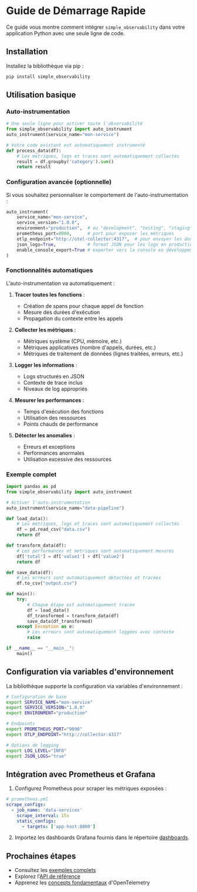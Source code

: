 # Guide de Démarrage Rapide

Ce guide vous montre comment intégrer `simple_observability` dans votre application Python avec une seule ligne de code.

## Installation

Installez la bibliothèque via pip :

```bash
pip install simple_observability
```

## Utilisation basique

### Auto-instrumentation

```python
# Une seule ligne pour activer toute l'observabilité
from simple_observability import auto_instrument
auto_instrument(service_name="mon-service")

# Votre code existant est automatiquement instrumenté
def process_data(df):
    # Les métriques, logs et traces sont automatiquement collectés
    result = df.groupby('category').sum()
    return result
```

### Configuration avancée (optionnelle)

Si vous souhaitez personnaliser le comportement de l'auto-instrumentation :

```python
auto_instrument(
    service_name="mon-service",
    service_version="1.0.0",
    environment="production",  # ou "development", "testing", "staging"
    prometheus_port=8000,      # port pour exposer les métriques
    otlp_endpoint="http://otel-collector:4317",  # pour envoyer les données à un collecteur
    json_logs=True,            # format JSON pour les logs en production
    enable_console_export=True # exporter vers la console en développement
)
```

### Fonctionnalités automatiques

L'auto-instrumentation va automatiquement :

1. **Tracer toutes les fonctions** :
   - Création de spans pour chaque appel de fonction
   - Mesure des durées d'exécution
   - Propagation du contexte entre les appels

2. **Collecter les métriques** :
   - Métriques système (CPU, mémoire, etc.)
   - Métriques applicatives (nombre d'appels, durées, etc.)
   - Métriques de traitement de données (lignes traitées, erreurs, etc.)

3. **Logger les informations** :
   - Logs structurés en JSON
   - Contexte de trace inclus
   - Niveaux de log appropriés

4. **Mesurer les performances** :
   - Temps d'exécution des fonctions
   - Utilisation des ressources
   - Points chauds de performance

5. **Détecter les anomalies** :
   - Erreurs et exceptions
   - Performances anormales
   - Utilisation excessive des ressources

### Exemple complet

```python
import pandas as pd
from simple_observability import auto_instrument

# Activer l'auto-instrumentation
auto_instrument(service_name="data-pipeline")

def load_data():
    # Les métriques, logs et traces sont automatiquement collectés
    df = pd.read_csv("data.csv")
    return df

def transform_data(df):
    # Les performances et métriques sont automatiquement mesurés
    df['total'] = df['value1'] + df['value2']
    return df

def save_data(df):
    # Les erreurs sont automatiquement détectées et tracées
    df.to_csv("output.csv")

def main():
    try:
        # Chaque étape est automatiquement tracée
        df = load_data()
        df_transformed = transform_data(df)
        save_data(df_transformed)
    except Exception as e:
        # Les erreurs sont automatiquement loggées avec contexte
        raise

if __name__ == "__main__":
    main()
```

## Configuration via variables d'environnement

La bibliothèque supporte la configuration via variables d'environnement :

```bash
# Configuration de base
export SERVICE_NAME="mon-service"
export SERVICE_VERSION="1.0.0"
export ENVIRONMENT="production"

# Endpoints
export PROMETHEUS_PORT="9090"
export OTLP_ENDPOINT="http://collector:4317"

# Options de logging
export LOG_LEVEL="INFO"
export JSON_LOGS="true"
```

## Intégration avec Prometheus et Grafana

1. Configurez Prometheus pour scraper les métriques exposées :

```yaml
# prometheus.yml
scrape_configs:
  - job_name: 'data-services'
    scrape_interval: 15s
    static_configs:
      - targets: ['app-host:8000']
```

2. Importez les dashboards Grafana fournis dans le répertoire [dashboards](../dashboards/).

## Prochaines étapes

- Consultez les [exemples complets](../examples/)
- Explorez l'[API de référence](api.md)
- Apprenez les [concepts fondamentaux](concepts.md) d'OpenTelemetry 
